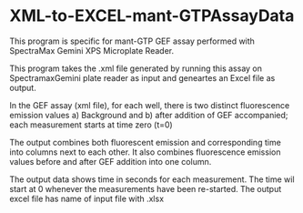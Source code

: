 # XML-to-EXCEL-mant-GTPAssayData
This program is specific for mant-GTP GEF assay performed with SpectraMax Gemini XPS Microplate Reader. 

This program takes the .xml file generated by running this assay on SpectramaxGemini plate reader as input and geneartes an Excel file as output. 

In the GEF assay (xml file), for each well, there is two distinct fluorescence emission values a) Background and b) after addition of GEF 
accompanied; each measurement starts at time zero (t=0)

The output combines both fluorescent emission and corresponding time into columns next to each other. 
It also combines fluorescence emission values before and after GEF addition into one column.

The output data shows time in seconds for each measurement. The time wil start at 0 whenever the measurements have been re-started. 
The output excel file has name of input file with .xlsx 

